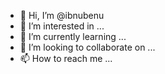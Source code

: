 - 👋 Hi, I’m @ibnubenu
- 👀 I’m interested in ...
- 🌱 I’m currently learning ...
- 💞️ I’m looking to collaborate on ...
- 📫 How to reach me ...

<!---
ibnubenu/ibnubenu is a ✨ special ✨ repository because its `README.md` (this file) appears on your GitHub profile.
You can click the Preview link to take a look at your changes.
--->
